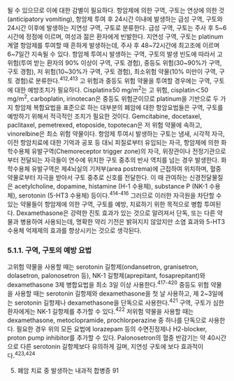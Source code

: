 될 수 있으므로 이에 대한 감별이 필요하다.
항암제에 의한 구역, 구토는 연상에 의한 것(anticipatory vomiting), 항암제 투여 후 24시간 이내에 발생하는 급성 구역, 구토와 24시간 이후에 발생하는 지연성 구역, 구토로 분류한다. 급성 구역, 구토는 주사 후 5~6시간에 정점에 이르며, 여성과 젊은 환자에게 빈발한다. 지연성 구역, 구토는 platinum 계열 항암제를 투여할 때 흔하게 발생하는데, 주사 후 48~72시간에 최고조에 이르며 6~7일간 지속될 수 있다.
항암제 투여시 발생하는 구역, 구토의 발생 빈도에 따라서 고 위험(투여 받는 환자의 90% 이상이 구역, 구토 경험), 중등도 위험(30~90%가 구역, 구토 경험), 저 위험(10~30%가 구역, 구토 경험), 최소위험 약물(10% 미만이 구역, 구토 경험)로 분류한다.<sup>412,413</sup> 고 위험과 중등도 위험 약물을 투여할 경우에는 구역, 구토에 대한 예방조치가 필요하다. Cisplatin≥50 mg/m<sup>2</sup>는 고 위험, cisplatin＜50 mg/m<sup>2</sup>, carboplatin, irinotecan은 중등도 위험군이므로 platinum을 기반으로 두 가지 항암제 복합요법을 표준으로 하는 대부분의 폐암에 대한 항암요법들은 구역, 구토를 예방하기 위해서 적극적인 조치가 필요한 것이다. Gemcitabine, docetaxel, paclitaxel, pemetrexed, etoposide, topotecan은 저 위험 약물에 속하고, vinorelbine은 최소 위험 약물이다. 항암제 투여시 발생하는 구토는 냄새, 시각적 자극, 이전 항암치료에 대한 기억과 공포 등 대뇌 피질로부터 유입되는 자극, 항암제에 의한 화학수용체 유발구역(Chemoreceptor trigger zone)의 자극, 위장관이나 전정기관으로부터 전달되는 자극들이 연수에 위치한 구토 중추의 반사 역치를 넘는 경우 발생한다. 화학수용체 유발구역은 제4뇌실의 기저부(area postrema)에 근접하여 위치하며, 혈중 약물로부터 자극을 받아서 구토 중추로 신호를 전달한다. 이 때 관여하는 신경전달물질은 acetylcholine, dopamine, histamine (H-1 수용체), substance P (NK-1 수용체), serotonin (5-HT3 수용체) 등이다.<sup>414-416</sup> 그러므로 이러한 자극원을 차단할 수 있는 약물들이 항암제에 의한 구역, 구토를 예방, 치료하기 위한 목적으로 병합 투여된다. Dexamethasone은 강력한 진토 효과가 있는 것으로 알려져서 단독, 또는 다른 약물과 병용하여 사용되는데, 명확한 약리 기전은 밝혀지지 않았지만 소염 효과와 5-HT3 수용체 억제제의 효과를 향상시키는 것으로 생각된다.

### 5.1.1. 구역, 구토의 예방 요법

고위험 약물을 사용할 때는 serotonin 길항제(ondansetron, granisetron, dolasetron, palonosetron 등), NK-1 길항제(aprepitant, fosaprepitant)와 dexamethasone 3제 병합요법을 최소 3일 이상 사용한다.<sup>417-420</sup> 중등도 위험 약물을 사용할 때는 serotonin 길항제와 dexamethasone을 첫 날 사용하고, 제 2~3일에는 serotonin 길항제나 dexamethasone을 단독으로 사용한다.<sup>421</sup> 구역, 구토가 심한 환자에게는 NK-1 길항제를 추가할 수 있다.<sup>422</sup> 저위험 약물을 사용할 때는 dexamethasone, metoclopramide, prochlorperazine 중 하나를 단독으로 사용한다. 필요한 경우 위의 모든 요법에 lorazepam 등의 수면진정제나 H2-blocker, proton pump inhibitor를 추가할 수 있다. Palonosetron의 혈중 반감기는 약 40시간으로 다른 serotonin 길항제보다 유의하게 길며, 지연성 구토에 보다 효과적이다.<sup>423,424</sup>

5. 폐암 치료 중 발생하는 내과적 합병증 <PAGE>91